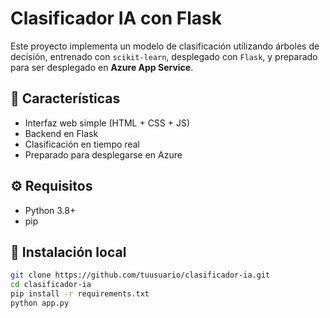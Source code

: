 # Clasificador IA con Flask

Este proyecto implementa un modelo de clasificación utilizando árboles de decisión, entrenado con `scikit-learn`, desplegado con `Flask`, y preparado para ser desplegado en **Azure App Service**.

## 📌 Características

- Interfaz web simple (HTML + CSS + JS)
- Backend en Flask
- Clasificación en tiempo real
- Preparado para desplegarse en Azure

## ⚙️ Requisitos

- Python 3.8+
- pip

## 🚀 Instalación local

```bash
git clone https://github.com/tuusuario/clasificador-ia.git
cd clasificador-ia
pip install -r requirements.txt
python app.py

